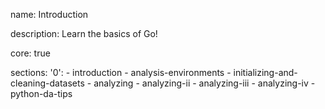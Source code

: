 name: Introduction

description: Learn the basics of Go!

core: true

sections:
  '0':
    - introduction
    - analysis-environments
    - initializing-and-cleaning-datasets
    - analyzing
    - analyzing-ii
    - analyzing-iii
    - analyzing-iv
    - python-da-tips
